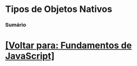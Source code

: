 # Tipos de Objetos Nativos

### Sumário

# [[Voltar para: Fundamentos de JavaScript]](../../fundamentos-javascript.md)